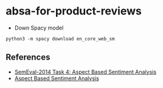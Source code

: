 # absa-for-product-reviews

* Down Spacy model
```
python3 -m spacy download en_core_web_sm
```

## References
* [SemEval-2014 Task 4: Aspect Based Sentiment Analysis](https://aclanthology.org/S14-2004.pdf)
* [Aspect Based Sentiment Analysis](https://medium.com/analytics-vidhya/aspect-based-sentiment-analysis-5a78d4cba1b1)
